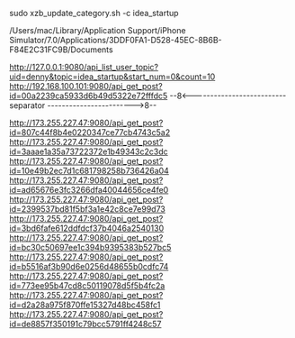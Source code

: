 sudo xzb_update_category.sh -c idea_startup

/Users/mac/Library/Application Support/iPhone Simulator/7.0/Applications/3DDF0FA1-D528-45EC-8B6B-F84E2C31FC9B/Documents

http://127.0.0.1:9080/api_list_user_topic?uid=denny&topic=idea_startup&start_num=0&count=10
http://192.168.100.101:9080/api_get_post?id=00a2239ca5933d6b49d5322e72fffdc5
 --8<-------------------------- separator ------------------------>8--

http://173.255.227.47:9080/api_get_post?id=807c44f8b4e0220347ce77cb4743c5a2
http://173.255.227.47:9080/api_get_post?id=3aaae1a35a73722372e1b49343c2c3dc
http://173.255.227.47:9080/api_get_post?id=10e49b2ec7d1c681798258b736426a04
http://173.255.227.47:9080/api_get_post?id=ad65676e3fc3266dfa40044656ce4fe0
http://173.255.227.47:9080/api_get_post?id=2399537bd81f5bf3a1e42c8ce7e99d73
http://173.255.227.47:9080/api_get_post?id=3bd6fafe612ddfdcf37b4046a2540130
http://173.255.227.47:9080/api_get_post?id=bc30c50697ee1c394b9395383b527bc5
http://173.255.227.47:9080/api_get_post?id=b5516af3b90d6e0256d48655b0cdfc74
http://173.255.227.47:9080/api_get_post?id=773ee95b47cd8c50119078d5f5b4fc2a
http://173.255.227.47:9080/api_get_post?id=d2a28a975f870ffe15327d48bc458fc1
http://173.255.227.47:9080/api_get_post?id=de8857f350191c79bcc5791ff4248c57
